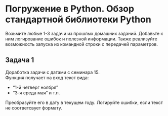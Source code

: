 # Погружение в Python. Обзор стандартной библиотеки Python

Возьмите любые 1-3 задачи из прошлых домашних заданий. 
Добавьте к ним логирование ошибок и полезной информации. 
Также реализуйте возможность запуска из командной строки с передачей параметров.

## Задача 1

Доработка задачи с датами с семинара 15.<br>
Функция получает на вход текст вида:

+ “1-й четверг ноября”
+ “3-я среда мая” и т.п.

Преобразуйте его в дату в текущем году. Логируйте ошибки, если текст не соответсвует формату.

